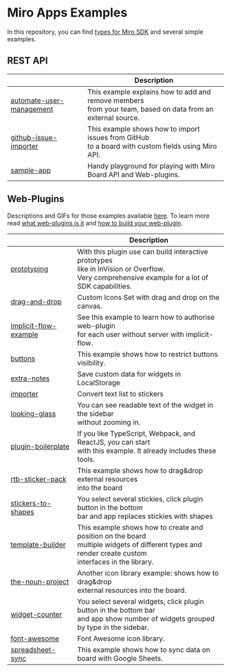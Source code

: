 # Miro Apps Examples

In this repository, you can find [types for Miro SDK](miro.d.ts) and several simple examples.

## REST API

|                                                      | Description                                                                                                      |
| ---------------------------------------------------- | ---------------------------------------------------------------------------------------------------------------- |
| [automate-user-management](automate-user-management) | This example explains how to add and remove members<br /> from your team, based on data from an external source. |
| [github-issue-importer](github-issue-importer)       | This example shows how to import issues from GitHub<br /> to a board with custom fields using Miro API.          |
| [sample-app](sample-app)                             | Handy playground for playing with Miro Board API and Web-plugins.                                                |

## Web-Plugins

Descriptions and GIFs for those examples available [here](https://developers.miro.com/docs/web-plugin-examples). To
learn more read [what web-plugins is it](https://developers.miro.com/docs/sdk) and
[how to build your web-plugin](https://developers.miro.com/docs/how-to-start).

|                                                | Description                                                                                                                                                    |
| ---------------------------------------------- | -------------------------------------------------------------------------------------------------------------------------------------------------------------- |
| [prototyping](prototyping)                     | With this plugin use can build interactive prototypes<br /> like in InVision or Overflow.<br /> Very comprehensive example for a lot of SDK capabilities.      |
| [drag-and-drop](drag-and-drop)                 | Custom Icons Set with drag and drop on the canvas.                                                                                                             |
| [implicit-flow-example](implicit-flow-example) | See this example to learn how to authorise web-plugin<br /> for each user without server with implicit-flow.                                                   |
| [buttons](buttons)                             | This example shows how to restrict buttons visibility.                                                                                                         |
| [extra-notes](extra-notes)                     | Save custom data for widgets in LocalStorage                                                                                                                   |
| [importer](importer)                           | Convert text list to stickers                                                                                                                                  |
| [looking-glass](looking-glass)                 | You can see readable text of the widget in the sidebar<br /> without zooming in.                                                                               |
| [plugin-boilerplate](plugin-boilerplate)       | If you like TypeScript, Webpack, and ReactJS, you can start<br /> with this example. It already includes these tools.                                          |
| [rtb-sticker-pack](rtb-sticker-pack)           | This example shows how to drag&drop external resources<br /> into the board                                                                                    |
| [stickers-to-shapes](stickers-to-shapes)       | You select several stickies, click plugin button in the bottom<br /> bar and app replaces stickies with shapes                                                 |
| [template-builder](template-builder)           | This example shows how to create and position on the board<br /> multiple widgets of different types and render create custom<br /> interfaces in the library. |
| [the-noun-project](the-noun-project)           | Another icon library example: shows how to drag&drop<br /> external resources into the board.                                                                  |
| [widget-counter](widget-counter)               | You select several widgets, click plugin button in the bottom bar<br /> and app show number of widgets grouped by type in the sidebar.                         |
| [font-awesome](font-awesome)                   | Font Awesome icon library.                                                                                                                                     |
| [spreadsheet-sync](spreadsheet-sync)           | This example shows how to sync data on board with Google Sheets.                                                                                               |
